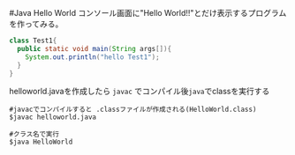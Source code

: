 #Java Hello World
コンソール画面に"Hello World!!"とだけ表示するプログラムを作ってみる。

```java:helloworld.java
class Test1{
  public static void main(String args[]){
    System.out.println("hello Test1");
  }
}
```

helloworld.javaを作成したら `javac` でコンパイル後`java`でclassを実行する

```sh:shell
#javacでコンパイルすると .classファイルが作成される(HelloWorld.class)
$javac helloworld.java

#クラス名で実行
$java HelloWorld
```